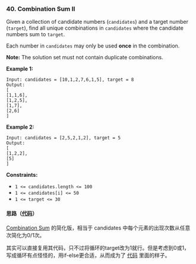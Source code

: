 ### 40. Combination Sum II

Given a collection of candidate numbers (`candidates`) and a target number (`target`), find all unique combinations in `candidates` where the candidate numbers sum to `target`.

Each number in `candidates` may only be used **once** in the combination.

**Note:** The solution set must not contain duplicate combinations.

 

**Example 1:**

```
Input: candidates = [10,1,2,7,6,1,5], target = 8
Output: 
[
[1,1,6],
[1,2,5],
[1,7],
[2,6]
]
```

**Example 2:**

```
Input: candidates = [2,5,2,1,2], target = 5
Output: 
[
[1,2,2],
[5]
]
```

 

**Constraints:**

- `1 <= candidates.length <= 100`
- `1 <= candidates[i] <= 50`
- `1 <= target <= 30`

#### 思路（[代码](Solution.java)）

[Combination Sum](https://leetcode.com/problems/combination-sum/) 的简化版，相当于 candidates 中每个元素的出现次数从任意次简化为0/1次。

其实可以直接复用其代码，只不过将循环的target改为1就行。但是考虑到0或1，写成循环有点怪怪的，用if-else更合适，从而成为了 [代码](Solution.java) 里面的样子。